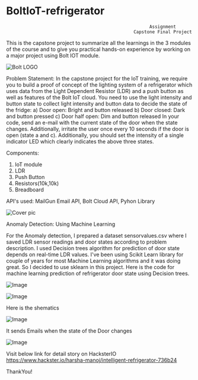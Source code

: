 #                                                       BoltIoT-refrigerator

                                                          Assignment 
                                                    Capstone Final Project

This is the capstone project to summarize all the learnings in the 3 modules of the course and to give you practical hands-on experience by working on a major project using Bolt IOT module. 







![Bolt LOGO](https://github.com/HarshaManoj/BoltIoT-refrigerator/blob/master/Bolt.jpg)

Problem Statement:
In the capstone project for the IoT training, we require you to build a proof of concept of the lighting system of a refrigerator which uses data from the Light Dependent Resistor (LDR) and a push button as well as features of the Bolt IoT cloud. You need to use the light intensity and button state to collect light intensity and button data to decide the state of the fridge:
a) Door open: Bright and button released
b) Door closed: Dark and button pressed
c) Door half open: Dim and button released
In your code, send an e-mail with the current state of the door when the state changes. Additionally, irritate the user once every 10 seconds if the door is open (state a and c). Additionally, you should set the intensity of a single indicator LED which clearly indicates the above three states. 

Components:
1) IoT module
2) LDR
3) Push Button
4) Resistors(10k,10k)
5) Breadboard

API's used:
MailGun Email API, 
Bolt Cloud API, 
Pyhon Library

![Cover pic](https://github.com/HarshaManoj/IoT-refrigerator/blob/master/cover.jpg)


Anomaly Detection: Using Machine Learning

For the Anomaly detection, I prepared a dataset sensorvalues.csv where I saved LDR sensor readings and door states according to problem description. I used Decision trees algorithm for prediction of door state depends on real-time LDR values. I've been using Scikit Learn library for couple of years for most Machine Learning algorithms and it was doing great. So I decided to use sklearn in this project. Here is the code for machine learning prediction of refrigerator door state using Decision trees.

![Image](https://github.com/HarshaManoj/Intelligent_refrigerator/blob/master/sklearn.png)

![Image](https://github.com/HarshaManoj/BoltIoT-refrigerator/blob/master/20181004_161940.jpg)



Here is the shematics

![Image](https://github.com/HarshaManoj/Intelligent_refrigerator/blob/master/Final_circuit.png)


It sends Emails when the state of the Door changes

![Image](https://github.com/HarshaManoj/BoltIoT-refrigerator/blob/master/Email%20output.png)




Visit below link for detail story on HacksterIO
https://www.hackster.io/harsha-manoj/intelligent-refrigerator-736b24


ThankYou!

